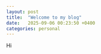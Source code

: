 ```yaml
---
layout: post
title:  "Welcome to my blog"
date:   2025-09-06 00:23:50 +0400
categories: personal
---
```


Hi